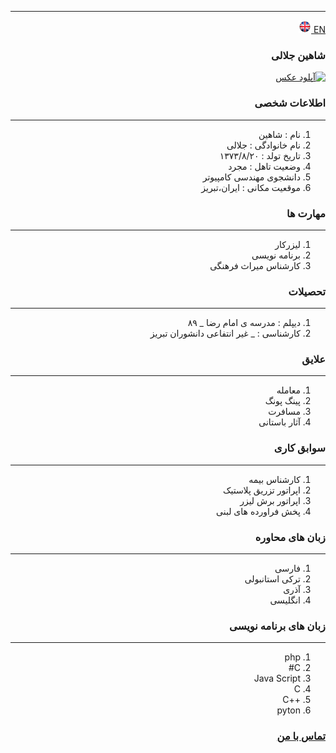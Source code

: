 
---
[EN](resume-EN.md)<a class="pt-trigger" href="resume-EN" data-animation="62"> <img src="img/en.png" width="20" height="20"/></a>

<style type="text/css">
body{
 direction:rtl;
}
</style>
### شاهین جلالی

<a href="https://uupload.ir/view/rnpj_whatsapp_image_2021-01-13_at_16.06.21.jpeg" target="_blank"><img src="https://uupload.ir/files/rnpj_whatsapp_image_2021-01-13_at_16.06.21_thumb.jpeg" border="0" alt="آپلود عکس" /></a>

### اطلاعات شخصی

---
<ol>
 <li> نام : شاهین</li>
 <li> نام خانوادگی : جلالی</li>
 <li> تاریخ تولد : ۱۳۷۳/۸/۲۰</li>
 <li> وضعیت تاهل : مجرد</li>
 <li> دانشجوی مهندسی کامپیوتر</li>
 <li> موقعیت مکانی : ایران،تبریز</li>
</ol>


### مهارت ها

---
<ol>
 <li> لیزرکار</li>
 <li> برنامه نویسی</li>
 <li> کارشناس میراث فرهنگی</li>
</ol>

### تحصیلات

---
<ol>
<li> دیپلم : مدرسه ی امام رضا
 _ ۸۹</li>
<li> کارشناسی : 
 _ غیر انتفاعی دانشوران تبریز</li>
</ol>

### علایق

---
<ol>
 <li> معامله</li>
 <li> پینگ پونگ</li>
 <li> مسافرت</li>
 <li> آثار باستانی</li>
</ol>

### سوابق کاری

---
<ol>
 <li> کارشناس بیمه</li>
 <li> اپراتور تزریق پلاستیک</li>
 <li> اپراتور برش لیزر</li>
 <li> پخش فراورده های لبنی</li>
</ol>

### زبان های محاوره

---
<ol>
 <li> فارسی</li>
 <li> ترکی استانبولی</li>
 <li> آذری</li>
 <li> انگلیسی</li>
</ol>

### زبان های برنامه نویسی

---
<ol>
 <li> php</li>
 <li> C#</li>
 <li> Java Script</li>
 <li> C</li>
 <li> ++C</li>
 <li> pyton</li>
</ol>
 

### [تماس با من](shahinjalali9@yahoo.com)
